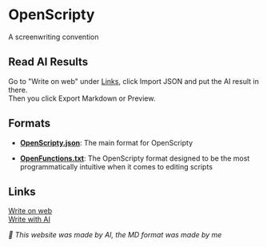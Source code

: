 # OpenScripty
A screenwriting convention

## Read AI Results
Go to "Write on web" under [Links](#links), click Import JSON and put the AI result in there.<br>
Then you click Export Markdown or Preview.

## Formats

* [**OpenScripty.json**](Format.OS.json): The main format for OpenScripty

* [**OpenFunctions.txt**](Format.OF.txt): The OpenScripty format designed to be the most programmatically intuitive when it comes to editing scripts

## Links

[Write on web](https://openscripty.moonprod.me/web)<br>
[Write with AI](https://chatgpt.com/g/g-67774a66b0b48191a49fc5d192bbcfc7-scriptwriter)

*🚀 This website was made by AI, the MD format was made by me*

